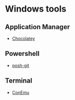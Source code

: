 # Windows tools

## Application Manager

* [Chocolatey](https://chocolatey.org/)

## Powershell

* [posh-git](https://github.com/dahlbyk/posh-git)

## Terminal

* [ConEmu](https://conemu.github.io/)